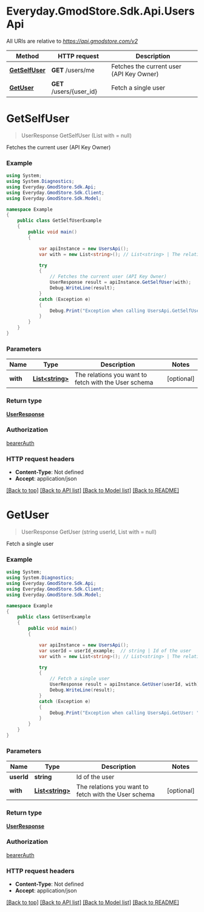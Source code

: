 # Everyday.GmodStore.Sdk.Api.UsersApi

All URIs are relative to *https://api.gmodstore.com/v2*

Method | HTTP request | Description
------------- | ------------- | -------------
[**GetSelfUser**](UsersApi.md#getselfuser) | **GET** /users/me | Fetches the current user (API Key Owner)
[**GetUser**](UsersApi.md#getuser) | **GET** /users/{user_id} | Fetch a single user

<a name="getselfuser"></a>
# **GetSelfUser**
> UserResponse GetSelfUser (List<string> with = null)

Fetches the current user (API Key Owner)

### Example
```csharp
using System;
using System.Diagnostics;
using Everyday.GmodStore.Sdk.Api;
using Everyday.GmodStore.Sdk.Client;
using Everyday.GmodStore.Sdk.Model;

namespace Example
{
    public class GetSelfUserExample
    {
        public void main()
        {

            var apiInstance = new UsersApi();
            var with = new List<string>(); // List<string> | The relations you want to fetch with the User schema (optional) 

            try
            {
                // Fetches the current user (API Key Owner)
                UserResponse result = apiInstance.GetSelfUser(with);
                Debug.WriteLine(result);
            }
            catch (Exception e)
            {
                Debug.Print("Exception when calling UsersApi.GetSelfUser: " + e.Message );
            }
        }
    }
}
```

### Parameters

Name | Type | Description  | Notes
------------- | ------------- | ------------- | -------------
 **with** | [**List&lt;string&gt;**](string.md)| The relations you want to fetch with the User schema | [optional] 

### Return type

[**UserResponse**](UserResponse.md)

### Authorization

[bearerAuth](../README.md#bearerAuth)

### HTTP request headers

 - **Content-Type**: Not defined
 - **Accept**: application/json

[[Back to top]](#) [[Back to API list]](../README.md#documentation-for-api-endpoints) [[Back to Model list]](../README.md#documentation-for-models) [[Back to README]](../README.md)
<a name="getuser"></a>
# **GetUser**
> UserResponse GetUser (string userId, List<string> with = null)

Fetch a single user

### Example
```csharp
using System;
using System.Diagnostics;
using Everyday.GmodStore.Sdk.Api;
using Everyday.GmodStore.Sdk.Client;
using Everyday.GmodStore.Sdk.Model;

namespace Example
{
    public class GetUserExample
    {
        public void main()
        {

            var apiInstance = new UsersApi();
            var userId = userId_example;  // string | Id of the user
            var with = new List<string>(); // List<string> | The relations you want to fetch with the User schema (optional) 

            try
            {
                // Fetch a single user
                UserResponse result = apiInstance.GetUser(userId, with);
                Debug.WriteLine(result);
            }
            catch (Exception e)
            {
                Debug.Print("Exception when calling UsersApi.GetUser: " + e.Message );
            }
        }
    }
}
```

### Parameters

Name | Type | Description  | Notes
------------- | ------------- | ------------- | -------------
 **userId** | **string**| Id of the user | 
 **with** | [**List&lt;string&gt;**](string.md)| The relations you want to fetch with the User schema | [optional] 

### Return type

[**UserResponse**](UserResponse.md)

### Authorization

[bearerAuth](../README.md#bearerAuth)

### HTTP request headers

 - **Content-Type**: Not defined
 - **Accept**: application/json

[[Back to top]](#) [[Back to API list]](../README.md#documentation-for-api-endpoints) [[Back to Model list]](../README.md#documentation-for-models) [[Back to README]](../README.md)
